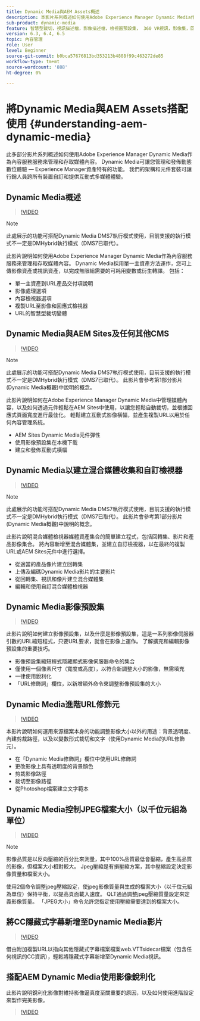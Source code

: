 ```yaml
---
title: Dynamic Media與AEM Assets概述
description: 本影片系列概述如何使用Adobe Experience Manager Dynamic Media作為內容服務服務來管理和存取媒體內容。 Dynamic Media可讓您管理和發佈動態數位體驗 — Experience Manager資產特有的功能。 我們的架構和元件套裝可讓行銷人員跨所有裝置自訂和提供互動式多媒體體驗。
sub-product: dynamic-media
feature: 智慧型裁切，視訊描述檔，影像描述檔，檢視器預設集， 360 VR視訊，影像集，回轉集
version: 6.3, 6.4, 6.5
topic: 內容管理
role: User
level: Beginner
source-git-commit: b0bca57676813bd353213b4808f99c463272de85
workflow-type: tm+mt
source-wordcount: '888'
ht-degree: 0%

---
```



# 將Dynamic Media與AEM Assets搭配使用 {#understanding-aem-dynamic-media}

此多部分影片系列概述如何使用Adobe Experience Manager Dynamic Media作為內容服務服務來管理和存取媒體內容。 Dynamic Media可讓您管理和發佈動態數位體驗 — Experience Manager資產特有的功能。 我們的架構和元件套裝可讓行銷人員跨所有裝置自訂和提供互動式多媒體體驗。

## Dynamic Media概述

>[!VIDEO](https://video.tv.adobe.com/v/27144/?quality=9&learn=on)

>[!NOTE]
>
>此處展示的功能可搭配Dynamic Media DMS7執行模式使用，目前支援的執行模式不一定是DMHybrid執行模式（DMS7已取代）。

此影片說明如何使用Adobe Experience Manager Dynamic Media作為內容服務服務來管理和存取媒體內容。 Dynamic Media採用單一主資產方法運作，您可上傳影像資產或視訊資產，以完成無限組需要的可耗用變數或衍生轉譯。 包括：

* 單一主資產到URL產品交付項說明
* 影像處理選項
* 內容檢視器選項
* 複製URL至影像和回應式檢視器
* URL的智慧型裁切變體

## Dynamic Media與AEM Sites及任何其他CMS

>[!VIDEO](https://video.tv.adobe.com/v/27145/?quality=9&learn=on)

>[!NOTE]
>
>此處展示的功能可搭配Dynamic Media DMS7執行模式使用，目前支援的執行模式不一定是DMHybrid執行模式（DMS7已取代）。 此影片會參考第1部分影片(Dynamic Media概觀)中說明的概念。

此影片說明如何在Adobe Experience Manager Dynamic Media中管理媒體內容，以及如何透過元件輕鬆在AEM Sites中使用，以讓您輕鬆自動裁切，並根據回應式頁面寬度進行最佳化。 輕鬆建立互動式影像橫幅，並產生複製URL以用於任何內容管理系統。

* AEM Sites Dynamic Media元件彈性
* 使用影像預設集在本機下載
* 建立和發佈互動式橫幅

## Dynamic Media以建立混合媒體收集和自訂檢視器

>[!VIDEO](https://video.tv.adobe.com/v/27146/?quality=9&learn=on)

>[!NOTE]
>
>此處展示的功能可搭配Dynamic Media DMS7執行模式使用，目前支援的執行模式不一定是DMHybrid執行模式（DMS7已取代）。 此影片會參考第1部分影片(Dynamic Media概觀)中說明的概念。

此影片說明混合媒體檢視器媒體資產集合的簡單建立程式，包括回轉集、影片和產品影像集合。 將內容新增至混合媒體集，並建立自訂檢視器，以在最終的複製URL或AEM Sites元件中進行選擇。

* 從適當的產品像片建立回轉集
* 上傳及編碼Dynamic Media影片的主要影片
* 從回轉集、視訊和像片建立混合媒體集
* 編輯和使用自訂混合媒體檢視器

## Dynamic Media影像預設集

>[!VIDEO](https://video.tv.adobe.com/v/27320/?quality=9&learn=on)

此影片說明如何建立影像預設集，以及什麼是影像預設集，這是一系列影像伺服器引數的URL縮短程式，只要URL要求，就會在影像上運作。 了解擴充和編輯影像預設集的重要技巧。

* 影像預設集縮短程式隱藏顯式影像伺服器命令的集合
* 僅使用一個像素尺寸（寬度或高度），以符合新調整大小的影像，無需填充
* 一律使用銳利化
* 「URL修飾詞」欄位，以新增額外命令來調整影像預設集的大小

## Dynamic Media進階URL修飾元

>[!VIDEO](https://video.tv.adobe.com/v/27319/?quality=9&learn=on)

本影片說明如何運用來源檔案本身的功能調整影像大小以外的用途：背景透明度、內建剪裁路徑，以及以變數形式裁切和文字（使用Dynamic Media的URL修飾元）。

* 在「Dynamic Media修飾詞」欄位中使用URL修飾詞
* 更改影像上具有透明度的背景顏色
* 剪裁影像路徑
* 裁切至影像路徑
* 從Photoshop檔案建立文字範本

## Dynamic Media控制JPEG檔案大小（以千位元組為單位）

>[!VIDEO](https://video.tv.adobe.com/v/27404/?quality=9&learn=on)


>[!NOTE]
>
>影像品質是以反向壓縮的百分比來測量，其中100%品質最低會壓縮，產生高品質的影像，但檔案大小相對較大。 Jpeg壓縮是有損壓縮方案，其中壓縮設定決定影像質量和檔案大小。

使用2個命令調整jpeg壓縮設定，使jpeg影像質量與生成的檔案大小（以千位元組為單位）保持平衡，以提高頁面載入速度。 QLT通過調整jpeg壓縮質量設定來定義影像質量。 「JPEG大小」命令允許您指定使用壓縮需要達到的檔案大小。

## 將CC隱藏式字幕新增至Dynamic Media影片

>[!VIDEO](https://video.tv.adobe.com/v/28074/?quality=9&learn=on)

借由附加複製URL以指向其他隱藏式字幕檔案檔案web.VTTsidecar檔案（包含任何視訊的CC資訊），輕鬆將隱藏式字幕新增至Dynamic Media視訊。

## 搭配AEM Dynamic Media使用影像銳利化

此影片說明銳利化影像對維持影像逼真度至關重要的原因，以及如何使用進階設定來製作完美影像。

>[!VIDEO](https://demos-pub.assetsadobe.com/etc/dam/viewers/s7viewers/html5/VideoViewer.html?asset=%2Fcontent%2Fdam%2Fdm-public-facing-upgrade-portal-video%2F04_DynamicImagery_AdvancedSettings_071917_BH.mp4&amp;config=/etc/dam/presets/viewer/Video_social&amp;serverUrl=https%3A%2F%2Fadobedemo62-h.assetsadobe.com%2Fis%2Fimage%2F&amp;contenturl=%2F&amp;config2=/etc/dam/presets/analytics&amp;videoserverurl=https://gateway-na.assetsadobe.com/DMGateway/public/demoCo&amp;posterimage=/content/dam/dm-public-facing-upgrade-portal-video/04_DynamicImagery_AdvancedSettings_071917_BH.mp4)

